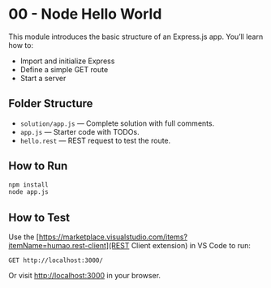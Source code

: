 # 00 - Node Hello World

This module introduces the basic structure of an Express.js app. You’ll learn how to:

- Import and initialize Express
- Define a simple GET route
- Start a server

## Folder Structure

- `solution/app.js` — Complete solution with full comments.
- `app.js` — Starter code with TODOs.
- `hello.rest` — REST request to test the route.

## How to Run

```bash
npm install
node app.js
```

## How to Test

Use the [https://marketplace.visualstudio.com/items?itemName=humao.rest-client](REST Client extension) in VS Code to run:

```
GET http://localhost:3000/
```

Or visit [http://localhost:3000](http://localhost:3000) in your browser.
